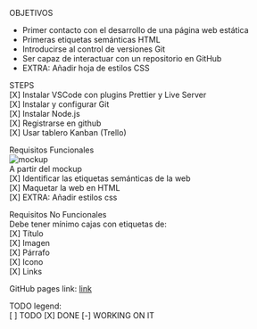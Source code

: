 OBJETIVOS
  * Primer contacto con el desarrollo de una página web estática
  * Primeras etiquetas semánticas HTML
  * Introducirse al control de versiones Git
  * Ser capaz de interactuar con un repositorio en GitHub
  * EXTRA: Añadir hoja de estilos CSS

  STEPS  
  [X] Instalar VSCode con plugins Prettier y Live Server  
  [X] Instalar y configurar Git  
  [X] Instalar Node.js  
  [X] Registrarse en github  
  [X] Usar tablero Kanban (Trello)  

  Requisitos Funcionales  
  ![mockup](https://aspiring-gaura-1f9.notion.site/image/https%3A%2F%2Fs3-us-west-2.amazonaws.com%2Fsecure.notion-static.com%2F15729f0c-c19b-4df1-b0b6-595729d0055d%2FUntitled.png?table=block&id=e3d45dde-0001-4cde-9421-7fae13ed8018&spaceId=c326e8f3-8d9e-4edc-aede-878e6ca6fca3&width=1920&userId=&cache=v2 "mockup")  
  A partir del mockup  
  [X] Identificar las etiquetas semánticas de la web  
  [X] Maquetar la web en HTML  
  [X] EXTRA: Añadir estilos css  

  Requisitos No Funcionales  
  Debe tener mínimo cajas con etiquetas de:  
  [X] Título  
  [X] Imagen  
  [X] Párrafo  
  [X] Icono  
  [X] Links  

  GitHub pages link: [link](https://jaumevibu.github.io/mi_primera_web/ 'GitHub Pages link')

  TODO legend:  
  [ ] TODO
  [X] DONE
  [-] WORKING ON IT